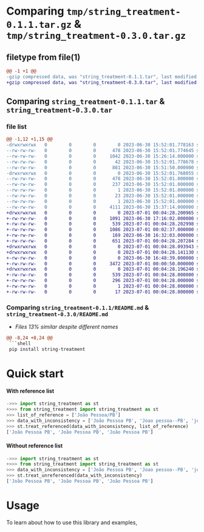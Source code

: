 # Comparing `tmp/string_treatment-0.1.1.tar.gz` & `tmp/string_treatment-0.3.0.tar.gz`

## filetype from file(1)

```diff
@@ -1 +1 @@
-gzip compressed data, was "string_treatment-0.1.1.tar", last modified: Fri Jun 30 15:52:01 2023, max compression
+gzip compressed data, was "string_treatment-0.3.0.tar", last modified: Sat Jul  1 00:04:28 2023, max compression
```

## Comparing `string_treatment-0.1.1.tar` & `string_treatment-0.3.0.tar`

### file list

```diff
@@ -1,12 +1,15 @@
-drwxrwxrwx   0        0        0        0 2023-06-30 15:52:01.778163 string_treatment-0.1.1/
--rw-rw-rw-   0        0        0      478 2023-06-30 15:52:01.774645 string_treatment-0.1.1/PKG-INFO
--rw-rw-rw-   0        0        0     1042 2023-06-30 15:26:14.000000 string_treatment-0.1.1/README.md
--rw-rw-rw-   0        0        0       42 2023-06-30 15:52:01.778678 string_treatment-0.1.1/setup.cfg
--rw-rw-rw-   0        0        0      881 2023-06-30 15:51:50.000000 string_treatment-0.1.1/setup.py
-drwxrwxrwx   0        0        0        0 2023-06-30 15:52:01.768055 string_treatment-0.1.1/string_treatment.egg-info/
--rw-rw-rw-   0        0        0      478 2023-06-30 15:52:01.000000 string_treatment-0.1.1/string_treatment.egg-info/PKG-INFO
--rw-rw-rw-   0        0        0      237 2023-06-30 15:52:01.000000 string_treatment-0.1.1/string_treatment.egg-info/SOURCES.txt
--rw-rw-rw-   0        0        0        1 2023-06-30 15:52:01.000000 string_treatment-0.1.1/string_treatment.egg-info/dependency_links.txt
--rw-rw-rw-   0        0        0       23 2023-06-30 15:52:01.000000 string_treatment-0.1.1/string_treatment.egg-info/requires.txt
--rw-rw-rw-   0        0        0        1 2023-06-30 15:52:01.000000 string_treatment-0.1.1/string_treatment.egg-info/top_level.txt
--rw-rw-rw-   0        0        0     4111 2023-06-30 15:37:14.000000 string_treatment-0.1.1/string_treatment.py
+drwxrwxrwx   0        0        0        0 2023-07-01 00:04:28.200965 string_treatment-0.3.0/
+-rw-rw-rw-   0        0        0     1091 2023-06-30 17:16:02.000000 string_treatment-0.3.0/LICENSE.txt
+-rw-rw-rw-   0        0        0      539 2023-07-01 00:04:28.202998 string_treatment-0.3.0/PKG-INFO
+-rw-rw-rw-   0        0        0     1086 2023-07-01 00:02:37.000000 string_treatment-0.3.0/README.md
+-rw-rw-rw-   0        0        0      169 2023-06-30 16:32:03.000000 string_treatment-0.3.0/pyproject.toml
+-rw-rw-rw-   0        0        0      651 2023-07-01 00:04:28.207284 string_treatment-0.3.0/setup.cfg
+drwxrwxrwx   0        0        0        0 2023-07-01 00:04:28.093943 string_treatment-0.3.0/src/
+drwxrwxrwx   0        0        0        0 2023-07-01 00:04:28.141130 string_treatment-0.3.0/src/string_treatment/
+-rw-rw-rw-   0        0        0        0 2023-06-30 16:48:39.000000 string_treatment-0.3.0/src/string_treatment/__init__.py
+-rw-rw-rw-   0        0        0     3472 2023-07-01 00:00:50.000000 string_treatment-0.3.0/src/string_treatment/string_treatment.py
+drwxrwxrwx   0        0        0        0 2023-07-01 00:04:28.196240 string_treatment-0.3.0/src/string_treatment.egg-info/
+-rw-rw-rw-   0        0        0      539 2023-07-01 00:04:28.000000 string_treatment-0.3.0/src/string_treatment.egg-info/PKG-INFO
+-rw-rw-rw-   0        0        0      296 2023-07-01 00:04:28.000000 string_treatment-0.3.0/src/string_treatment.egg-info/SOURCES.txt
+-rw-rw-rw-   0        0        0        1 2023-07-01 00:04:28.000000 string_treatment-0.3.0/src/string_treatment.egg-info/dependency_links.txt
+-rw-rw-rw-   0        0        0       17 2023-07-01 00:04:28.000000 string_treatment-0.3.0/src/string_treatment.egg-info/top_level.txt
```

### Comparing `string_treatment-0.1.1/README.md` & `string_treatment-0.3.0/README.md`

 * *Files 13% similar despite different names*

```diff
@@ -8,24 +8,24 @@
 ```shell
 pip install string-treatment
 ```
 
 # Quick start
 #### With reference list
 ``` python
->>> import string_treatment as st
+>>> from string_treatment import string_treatment as st
 >>> list_of_reference = ['João Pessoa/PB']
 >>> data_with_inconsistency = ['João Pessoa PB', 'Joao pessoa--PB', 'joa pssoa(pb)']
 >>> st.treat_referenced(data_with_inconsistency, list_of_reference)
 ['João Pessoa PB', 'João Pessoa PB', 'João Pessoa PB']
 ```
 
 #### Without reference list
 ``` python
->>> import string_treatment as st
+>>> from string_treatment import string_treatment as st
 >>> data_with_inconsistency = ['João Pessoa PB', 'Joao pessoa--PB', 'joa pssoa(pb)']
 >>> st.treat_unreferenced(data_with_inconsistency)
 ['João Pessoa PB', 'João Pessoa PB', 'João Pessoa PB']
 ```
 
 # Usage
 To learn about how to use this library and examples,
```

